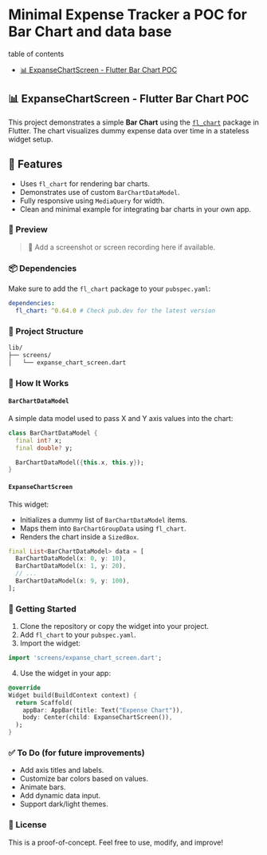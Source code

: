# Minimal Expense Tracker a POC for Bar Chart and data base 

table of contents

- [📊 ExpanseChartScreen - Flutter Bar Chart POC](#-expansechartscreen---flutter-bar-chart-poc)

## 📊 ExpanseChartScreen - Flutter Bar Chart POC

This project demonstrates a simple **Bar Chart** using the [`fl_chart`](https://pub.dev/packages/fl_chart) package in Flutter. The chart visualizes dummy expense data over time in a stateless widget setup.

## 🔧 Features

* Uses `fl_chart` for rendering bar charts.
* Demonstrates use of custom `BarChartDataModel`.
* Fully responsive using `MediaQuery` for width.
* Clean and minimal example for integrating bar charts in your own app.

### 📸 Preview

> 📌 Add a screenshot or screen recording here if available.

### 📦 Dependencies

Make sure to add the `fl_chart` package to your `pubspec.yaml`:

```yaml
dependencies:
  fl_chart: ^0.64.0 # Check pub.dev for the latest version
```

### 🧱 Project Structure

```bash
lib/
├── screens/
│   └── expanse_chart_screen.dart
```

### 🧪 How It Works

#### `BarChartDataModel`

A simple data model used to pass X and Y axis values into the chart:

```dart
class BarChartDataModel {
  final int? x;
  final double? y;

  BarChartDataModel({this.x, this.y});
}
```

#### `ExpanseChartScreen`

This widget:

* Initializes a dummy list of `BarChartDataModel` items.
* Maps them into `BarChartGroupData` using `fl_chart`.
* Renders the chart inside a `SizedBox`.

```dart
final List<BarChartDataModel> data = [
  BarChartDataModel(x: 0, y: 10),
  BarChartDataModel(x: 1, y: 20),
  // ...
  BarChartDataModel(x: 9, y: 100),
];
```

### 🚀 Getting Started

1. Clone the repository or copy the widget into your project.
2. Add `fl_chart` to your `pubspec.yaml`.
3. Import the widget:

```dart
import 'screens/expanse_chart_screen.dart';
```

4. Use the widget in your app:

```dart
@override
Widget build(BuildContext context) {
  return Scaffold(
    appBar: AppBar(title: Text("Expense Chart")),
    body: Center(child: ExpanseChartScreen()),
  );
}
```

### ✅ To Do (for future improvements)

* Add axis titles and labels.
* Customize bar colors based on values.
* Animate bars.
* Add dynamic data input.
* Support dark/light themes.

### 📄 License

This is a proof-of-concept. Feel free to use, modify, and improve!

